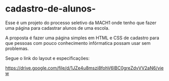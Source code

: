 # cadastro-de-alunos-

Esse é um projeto do processo seletivo da MACH1 onde tenho que fazer uma página 
para cadastrar alunos de uma escola. 

A proposta é fazer uma página simples em HTML e CSS de cadastro para que pessoas com pouco conhecimento
infórmatica possam usar sem problemas. 
  
Segue o link do layout e especificações:

https://drive.google.com/file/d/1JZe4u8mszi8fohV6IBC0greZdvVV2aN6/view 
